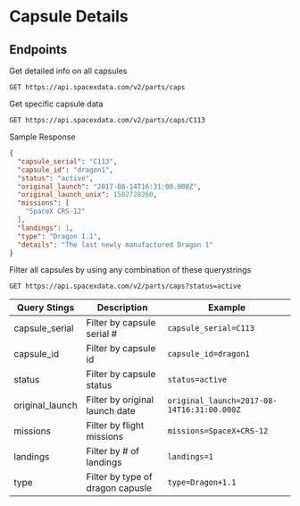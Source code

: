 # Capsule Details

## Endpoints
Get detailed info on all capsules
```http
GET https://api.spacexdata.com/v2/parts/caps
```

Get specific capsule data
```http
GET https://api.spacexdata.com/v2/parts/caps/C113 
```

Sample Response
```json
{
  "capsule_serial": "C113",
  "capsule_id": "dragon1",
  "status": "active",
  "original_launch": "2017-08-14T16:31:00.000Z",
  "original_launch_unix": 1502728260,
  "missions": [
    "SpaceX CRS-12"
  ],
  "landings": 1,
  "type": "Dragon 1.1",
  "details": "The last newly manufactured Dragon 1"
}

```
Filter all capsules by using any combination of these querystrings
```http
GET https://api.spacexdata.com/v2/parts/caps?status=active
```

| Query Stings  | Description | Example |
| ------------- | ------------- | ------------- |
| capsule_serial  | Filter by capsule serial # | `capsule_serial=C113` |
| capsule_id  | Filter by capsule id | `capsule_id=dragon1` |
| status  | Filter by capsule status  | `status=active` |
| original_launch  | Filter by original launch date  | `original_launch=2017-08-14T16:31:00.000Z` |
| missions  | Filter by flight missions  | `missions=SpaceX+CRS-12` |
| landings  | Filter by # of landings  | `landings=1` |
| type  | Filter by type of dragon capusle  | `type=Dragon+1.1` |